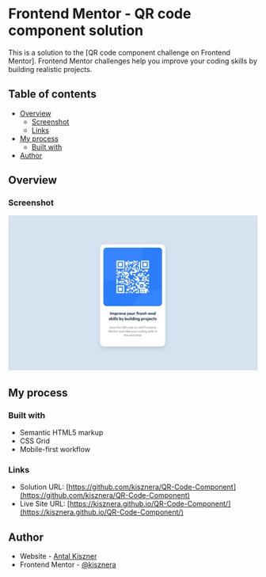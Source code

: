 # Frontend Mentor - QR code component solution

This is a solution to the [QR code component challenge on Frontend Mentor]. Frontend Mentor challenges help you improve your coding skills by building realistic projects. 

## Table of contents

- [Overview](#overview)
  - [Screenshot](#screenshot)
  - [Links](#links)
- [My process](#my-process)
  - [Built with](#built-with)
- [Author](#author)



## Overview
### Screenshot
![](./images/QR-Code-Component.jpg)

## My process
### Built with
- Semantic HTML5 markup
- CSS Grid
- Mobile-first workflow

### Links

- Solution URL: [https://github.com/kisznera/QR-Code-Component](https://github.com/kisznera/QR-Code-Component)
- Live Site URL: [https://kisznera.github.io/QR-Code-Component/](https://kisznera.github.io/QR-Code-Component/)

## Author

- Website - [Antal Kiszner](https://kisznerantal.hu)
- Frontend Mentor - [@kisznera](https://www.frontendmentor.io/profile/kisznera)